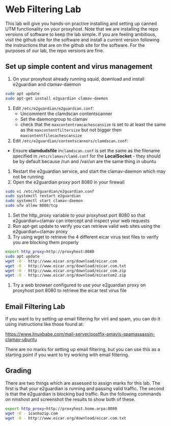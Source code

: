 # Web Filtering Lab
This lab will give you hands-on practive installing and setting up canned UTM functionality on your proxyhost. Note that we are installing the repo versions of software to keep the lab simple. If you are feeling ambitious, visit the github site for the software and install a current version following the instructions that are on the github site for the software. For the purposes of our lab, the repo versions are fine.

## Set up simple content and virus management
1. On your proxyhost already running squid, download and install e2guardian and clamav-daemon
```bash
sudo apt update
sudo apt-get install e2guardian clamav-daemon
```
1. Edit `/etc/e2guardian/e2guardian.conf`:
   * Uncomment the clamdscan contentscanner
   * Set the daemongroup to clamav
   * check that the `maxcontentramcachescansize` is set to at least the same as the `maxcontentfiltersize` but not bigger then `maxcontentfilecachescansize`
1. Edit `/etc/e2guardian/contentscanners/clamdscan.conf`:
  * Ensure **clamdudsfile** in`clamdscan.conf` is set the same as the filename specified in `/etc/clamav/clamd.conf` for the **LocalSocket** - they should be by default because /run and /var/un are the same thing in ubuntu
1. Restart the e2guardian service, and start the clamav-daemon which may not be running
1. Open the e2guardian proxy port 8080 in your firewall
```bash
sudo vi /etc/e2guardian/e2guardian.conf
sudo systemctl restart e2guardian
sudo systemctl start clamav-daemon
sudo ufw allow 8080/tcp
```
1. Set the http_proxy variable to your proxyhost port 8080 so that e2guardian+clamav can intercept and inspect your web requests
1. Run apt-get update to verify you can retrieve valid web sites using the e2guardian+clamav proxy
1. Try using wget to retrieve the 4 different eicar virus test files to verify you are blocking them properly
```bash
export http_proxy=http://proxyhost:8080
sudo apt update
wget -O - http://www.eicar.org/download/eicar.com
wget -O - http://www.eicar.org/download/eicar.com.txt
wget -O - http://www.eicar.org/download/eicar_com.zip
wget -O - http://www.eicar.org/download/eicarcom2.zip
```
1. Try a web browser configured to use your e2guardian proxy on proxyhost port 8080 to retrieve the eicar test virus file

## Email Filtering Lab
If you want to try setting up email filtering for virii and spam, you can do it using instructions like those found at:

https://www.linuxbabe.com/mail-server/postfix-amavis-spamassassin-clamav-ubuntu

There are no marks for setting up email filtering, but you can use this as a starting point if you want to try working with email filtering.

## Grading
There are two things which are assessed to assign marks for this lab. The first is that your e2guardian is running and passing valid traffic. The second is that the e2guardian is blocking bad traffic. Run the following commands on nmshost and screenshot the results to show both of these.
```bash
export http_proxy=http://proxyhost.home.arpa:8080
wget -O - icanhazip.com
wget -O - http://www.eicar.org/download/eicar.com.txt
```
